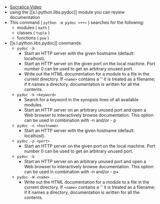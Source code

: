 

- [Socratica Video](https://www.youtube.com/watch?v=URBSvqib0xw&ab_channel=Socratica)
- using the [[s.l.python.libs.pydoc]] module you can review documentation
- This command ( `python -m pydoc <++>` ) searches for the following:
  - modules ( `math` )
  - classes ( `tuple` )
  - functions ( `pow` )
- [[s.l.python.libs.pydoc]] commands:
  - `pydoc -b`
    - Start an HTTP server with the given hostname (default: localhost).
    - Start an HTTP server on the given port on the local machine. Port number 0 can be used to get an arbitrary unused port.
    - Write out the HTML documentation for a module to a file in the current directory. If `<name>` contains a '' it is treated as a filename; if it names a directory, documentation is written for all the contents.
  - `pydoc -k <keyword>`
    - Search for a keyword in the synopsis lines of all available modules.
    - Start an HTTP server on an arbitrary unused port and open a Web browser to interactively browse documentation. This option can be used in combination with -n and/or - p
  - `pydoc -n <hostname>`
    - Start an HTTP server with the given hostname (default: localhost).
  - `pydoc -p <port>`
    - Start an HTTP server on the given port on the local machine. Port number 0 can be used to get an arbitrary unused port.
  - `pydoc -b`
    - Start an HTTP server on an arbitrary unused port and open a Web browser to interactively browse documentation. This option can be used in combination with -n and/or - p•
  - `pydoc -W <name> ...`
    - Write out the HTML documentation for a module to a file in the current directory. If `<name>` contains a '' it is treated as a filename; if it names a directory, documentation is written for all the contents.
